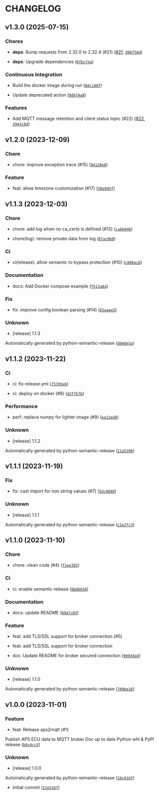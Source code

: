 # CHANGELOG

## v1.3.0 (2025-07-15)

### Chores

- **deps**: Bump requests from 2.32.0 to 2.32.4 (#21) ([#21](https://github.com/fligneul/aps2mqtt/pull/21), [`d98758d`](https://github.com/fligneul/aps2mqtt/commit/d98758d92a9d88f409bee3684f6494284ae74a32))

- **deps**: Upgrade dependencies ([`6fbcf4a`](https://github.com/fligneul/aps2mqtt/commit/6fbcf4a6b6f7050352cc767152b9da6041a28669))

### Continuous Integration

- Build the docker image during run ([`8dc146f`](https://github.com/fligneul/aps2mqtt/commit/8dc146f7017ac30ced8c8adf9fb5fd05994b8ef9))

- Update deprecated action ([`9d6f4a8`](https://github.com/fligneul/aps2mqtt/commit/9d6f4a8e1870c58208fb57a5791e1cb2080b515e))

### Features

- Add MQTT message retention and client status topic (#22) ([#22](https://github.com/fligneul/aps2mqtt/pull/22), [`2943c8d`](https://github.com/fligneul/aps2mqtt/commit/2943c8d9560bab2cd683cb31f5c3c4e422f0836e))


## v1.2.0 (2023-12-09)

### Chore

* chore: improve exception trace (#15) ([`94120e8`](https://github.com/fligneul/aps2mqtt/commit/94120e8243623292ca1ac98717391d5da44b05a9))

### Feature

* feat: allow timezone customization (#17) ([`30a945f`](https://github.com/fligneul/aps2mqtt/commit/30a945f5883a4de78a3a3a3e8cc68f4d5fba0a9d))


## v1.1.3 (2023-12-03)

### Chore

* chore: add log when no ca_certs is defined (#13) ([`ca6b04b`](https://github.com/fligneul/aps2mqtt/commit/ca6b04b06fc1ec28b1ef49a740042cb6eac86f36))

* chore(log): remove private data from log ([`07ac060`](https://github.com/fligneul/aps2mqtt/commit/07ac060252c4cafcbc32b1b8cdbb75d6a58fac8a))

### Ci

* ci(release): allow semantic to bypass protection (#10) ([`c886acb`](https://github.com/fligneul/aps2mqtt/commit/c886acb4c0249057821e93f74e7d62ca4dd65448))

### Documentation

* docs: Add Docker compose example ([`f513a8a`](https://github.com/fligneul/aps2mqtt/commit/f513a8a15237de90be0a0f828e9406dce4b92ed2))

### Fix

* fix: improve config boolean parsing (#14) ([`65aaee5`](https://github.com/fligneul/aps2mqtt/commit/65aaee56a3a66ce591a9c5b25326f1bdbdc7c137))

### Unknown

* [release] 1.1.3

Automatically generated by python-semantic-release ([`d84de5a`](https://github.com/fligneul/aps2mqtt/commit/d84de5af36fc34aa3b3643eb449aa0358c23bcb4))


## v1.1.2 (2023-11-22)

### Ci

* ci: fix release.yml ([`75705eb`](https://github.com/fligneul/aps2mqtt/commit/75705ebdaa9c8b567ce3cee77999e8a12ae0db84))

* ci: deploy on docker (#8) ([`d2ffb7b`](https://github.com/fligneul/aps2mqtt/commit/d2ffb7b218fcc3f3e74c9212d25125c8bce4f554))

### Performance

* perf: replace numpy for lighter image (#9) ([`ea12ed8`](https://github.com/fligneul/aps2mqtt/commit/ea12ed8f3d381e72b6651a4282c9132c2df20187))

### Unknown

* [release] 1.1.2

Automatically generated by python-semantic-release ([`21a539b`](https://github.com/fligneul/aps2mqtt/commit/21a539b0d84f1574b77429b7c02ee552d547f78d))


## v1.1.1 (2023-11-19)

### Fix

* fix: cast import for non string values (#7) ([`5dc868b`](https://github.com/fligneul/aps2mqtt/commit/5dc868b6b9780d13f5b66d8fe67a60c502c90be1))

### Unknown

* [release] 1.1.1

Automatically generated by python-semantic-release ([`c2e2fc3`](https://github.com/fligneul/aps2mqtt/commit/c2e2fc3507ba8bfda179c77eb254d668a8f67d3f))


## v1.1.0 (2023-11-10)

### Chore

* chore: clean code (#4) ([`f1ee302`](https://github.com/fligneul/aps2mqtt/commit/f1ee302ca8672313e28db371c2f8e58e37e984af))

### Ci

* ci: enable semantic release ([`8bd6b56`](https://github.com/fligneul/aps2mqtt/commit/8bd6b569bc542dd20b7bbb3d255f805b0e2101a5))

### Documentation

* docs: update README ([`9947c03`](https://github.com/fligneul/aps2mqtt/commit/9947c037e9c35ca172a16e81eb6246bd5b730774))

### Feature

* feat: add TLS/SSL support for broker connection (#5)

* feat: add TLS/SSL support for broker connection

* doc: Update README for broker secured connection ([`9893dad`](https://github.com/fligneul/aps2mqtt/commit/9893dad8250a353eac3bf87d9c2cbe4b8518c94e))

### Unknown

* [release] 1.1.0

Automatically generated by python-semantic-release ([`709be16`](https://github.com/fligneul/aps2mqtt/commit/709be16aecfde1e6546a18610bcc6bcc1a448450))


## v1.0.0 (2023-11-01)

### Feature

* feat: Release aps2mqtt (#1)

Publish APS ECU data to MQTT broker
Doc up to date
Python whl &amp; PyPI release ([`b9c4cc5`](https://github.com/fligneul/aps2mqtt/commit/b9c4cc5a47bc2d3a8475431f2a8b06027afdc191))

### Unknown

* [release] 1.0.0

Automatically generated by python-semantic-release ([`28c816f`](https://github.com/fligneul/aps2mqtt/commit/28c816fce9c6ce6000a62233f0754c6189821308))

* Initial commit ([`12e516f`](https://github.com/fligneul/aps2mqtt/commit/12e516f9cb0abf424fa12673ecbb473d5199413c))
